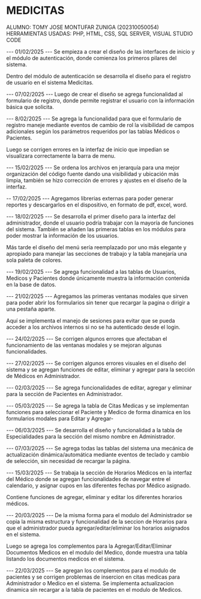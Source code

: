 # MEDICITAS
ALUMNO: TOMY JOSE MONTUFAR ZUNIGA (202310050054)
HERRAMIENTAS USADAS: PHP, HTML, CSS, SQL SERVER, VISUAL STUDIO CODE

--- 01/02/2025 ---
Se empieza a crear el diseño de las interfaces de inicio y el módulo de autenticación, donde comienza los primeros pilares del sistema.

Dentro del módulo de autenticación se desarrolla el diseño para el registro de usuario en el sistema Medicitas.

--- 07/02/2025 ---
Luego de crear el diseño se agrega funcionalidad al formulario de registro, donde permite registrar el usuario con la información básica que solicita.

--- 8/02/2025 ---
Se agrega la funcionalidad para que el formulario de registro maneje mediante eventos de cambio de rol la visibilidad de campos adicionales según los parámetros requeridos por las tablas Médicos o Pacientes.

Luego se corrigen errores en la interfaz de inicio que impedian se visualizara correctamente la barra de menu.

--- 15/02/2025 ---
Se ordena los archivos en jerarquía para una mejor organización del código fuente dando una visibilidad y ubicación más limpia, también se hizo corrección de errores y ajustes en el diseño de la interfaz.

-- 17/02/2025 ---
Agregamos librerias externas para poder generar reportes y descargarlos en el dispositivo, en formato de pdf, excel, word.

--- 18/02/2025 ---
Se desarrolla el primer diseño para la interfaz del administrador, donde el usuario podría trabajar con la mayoría de funciones del sistema. También se añaden las primeras tablas en los módulos para poder mostrar la información de los usuarios.

Más tarde el diseño del menú sería reemplazado por uno más elegante y apropiado para manejar las secciones de trabajo y la tabla manejaría una sola paleta de colores.

--- 19/02/2025 ---
Se agrega funcionalidad a las tablas de Usuarios, Medicos y Pacientes donde únicamente muestra la información contenida en la base de datos.

--- 21/02/2025 ---
Agregamos las primeras ventanas modales que sirven para poder abrir los formularios sin tener que recargar la pagina o dirigir a una pestaña aparte. 

Aquí se implementa el manejo de sesiones para evitar que se pueda acceder a los archivos internos si no se ha autenticado desde el login.

--- 24/02/2025 ---
Se corrigen algunos errores que afectaban el funcionamiento de las ventanas modales y se mejoran algunas funcionalidades.

--- 27/02/2025 ---
Se corrigen algunos errores visuales en el diseño del sistema y se agregan funciones de editar, eliminar y agregar para la sección de Médicos en Administrador.

--- 02/03/2025 ---
Se agrega funcionalidades de editar, agregar y eliminar para la sección de Pacientes en Administrador.

--- 05/03/2025 ---
Se agrega la tabla de Citas Medicas y se implementan funciones para seleccionar el Paciente y Medico de forma dinamica en los formularios modales para Editar y Agregar-

--- 06/03/2025 ---
Se desarrolla el diseño y funcionalidad a la tabla de Especialidades para la sección del mismo nombre en Administrador.

--- 07/03/2025 ---
Se agrega todas las tablas del sistema una mecánica de actualización dinámica/automática mediante eventos de teclado y cambio de selección, sin necesidad de recargar la página.

--- 15/03/2025 ---
Se trabaja la sección de Horarios Médicos en la interfaz del Médico donde se agregan funcionalidades de navegar entre el calendario, y asignar cupos en las diferentes fechas por Médico asignado.

Contiene funciones de agregar, eliminar y editar los diferentes horarios médicos.

--- 20/03/2025 ---
De la misma forma para el modulo del Administrador se copia la misma estructura y funcionalidad de la seccion de Horarios para que el administrador pueda agregar/editar/eliminar los horarios asignados en el sistema.

Luego se agrega los complementos para la Agregar/Editar/Eliminar Documentos Medicos en el modulo del Medico, donde muestra una tabla listando los documentos medicos en el sistema.

--- 22/03/2025 ---
Se agregan los complementos para el modulo de pacientes y se corrigen problemas de insercion en citas medicas para Administrador o Medico en el sistema.
Se implementa actualizacion dinamica sin recargar a la tabla de pacientes en el modulo de Medicos.